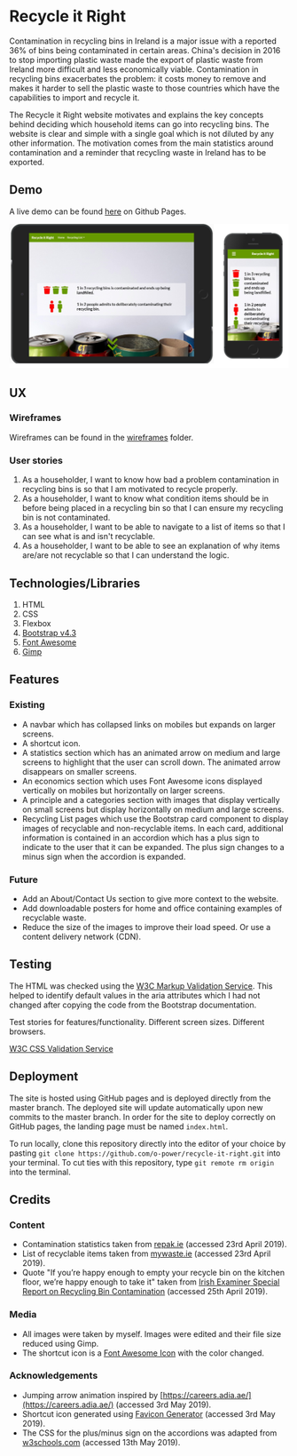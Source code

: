 # Recycle it Right
Contamination in recycling bins in Ireland is a major issue with a reported 36% of bins being contaminated in certain areas. China's decision in 2016 to stop importing plastic waste made the export of plastic waste from Ireland more difficult and less economically viable. Contamination in recycling bins exacerbates the problem: it costs money to remove and makes it harder to sell the plastic waste to those countries which have the capabilities to import and recycle it.

The Recycle it Right website motivates and explains the key concepts behind deciding which household items can go into recycling bins. The website is clear and simple with a single goal which is not diluted by any other information. The motivation comes from the main statistics around contamination and a reminder that recycling waste in Ireland has to be exported.

## Demo
A live demo can be found [here](https://o-power.github.io/recycle-it-right/) on Github Pages.

<img src="images/website_deviceframes.jpg" alt="Image of website on iPhone and iPad">

## UX
### Wireframes
Wireframes can be found in the [wireframes](https://github.com/o-power/recycle-it-right/tree/master/wireframes) folder.
### User stories
1. As a householder, I want to know how bad a problem contamination in recycling bins is so that I am motivated to recycle properly.
2. As a householder, I want to know what condition items should be in before being placed in a recycling bin so that I can ensure my recycling bin is not contaminated.
3. As a householder, I want to be able to navigate to a list of items so that I can see what is and isn't recyclable.
4. As a householder, I want to be able to see an explanation of why items are/are not recyclable so that I can understand the logic.

## Technologies/Libraries
1. HTML
2. CSS
3. Flexbox
4. [Bootstrap v4.3](https://getbootstrap.com/)
5. [Font Awesome](https://fontawesome.com/)
6. [Gimp](https://www.gimp.org/)

## Features
### Existing
- A navbar which has collapsed links on mobiles but expands on larger screens.
- A shortcut icon.
- A statistics section which has an animated arrow on medium and large screens to highlight that the user can scroll down. The animated arrow disappears on smaller screens.
- An economics section which uses Font Awesome icons displayed vertically on mobiles but horizontally on larger screens.
- A principle and a categories section with images that display vertically on small screens but display horizontally on medium and large screens.
- Recycling List pages which use the Bootstrap card component to display images of recyclable and non-recyclable items. In each card, additional information is contained in an accordion which has a plus sign to indicate to the user that it can be expanded. The plus sign changes to a minus sign when the accordion is expanded.
### Future
- Add an About/Contact Us section to give more context to the website.
- Add downloadable posters for home and office containing examples of recyclable waste.
- Reduce the size of the images to improve their load speed. Or use a content delivery network (CDN).

## Testing
The HTML was checked using the [W3C Markup Validation Service](https://validator.w3.org/). This helped to identify default values in the aria attributes which I had not changed after copying the code from the Bootstrap documentation.

Test stories for features/functionality. Different screen sizes. Different browsers.

[W3C CSS Validation Service](https://jigsaw.w3.org/css-validator/)

## Deployment
The site is hosted using GitHub pages and is deployed directly from the master branch. The deployed site will update automatically upon new commits to the master branch. In order for the site to deploy correctly on GitHub pages, the landing page must be named `index.html`.

To run locally, clone this repository directly into the editor of your choice by pasting `git clone https://github.com/o-power/recycle-it-right.git` into your terminal. To cut ties with this repository, type `git remote rm origin` into the terminal.

## Credits
### Content
- Contamination statistics taken from [repak.ie](https://repak.ie/our-campaigns/news/save-our-nation-from-contamination/) (accessed 23rd April 2019).
- List of recyclable items taken from [mywaste.ie](https://www.mywaste.ie/what-to-do-with-my-recycling/) (accessed 23rd April 2019).
- Quote "If you’re happy enough to empty your recycle bin on the kitchen floor, we’re happy enough to take it" taken from [Irish Examiner Special Report on Recycling Bin Contamination](https://www.irishexaminer.com/breakingnews/specialreports/special-report-failure-of-irish-households-to-recycle-properly-is-a-massive-waste-of-time-829833.html) (accessed 25th April 2019).
### Media
- All images were taken by myself. Images were edited and their file size reduced using Gimp.
- The shortcut icon is a [Font Awesome Icon](https://fontawesome.com/license) with the color changed.
### Acknowledgements
- Jumping arrow animation inspired by [https://careers.adia.ae/](https://careers.adia.ae/) (accessed 3rd May 2019).
- Shortcut icon generated using [Favicon Generator](https://realfavicongenerator.net/) (accessed 3rd May 2019).
- The CSS for the plus/minus sign on the accordions was adapted from [w3schools.com](https://www.w3schools.com/howto/howto_js_accordion.asp) (accessed 13th May 2019).
